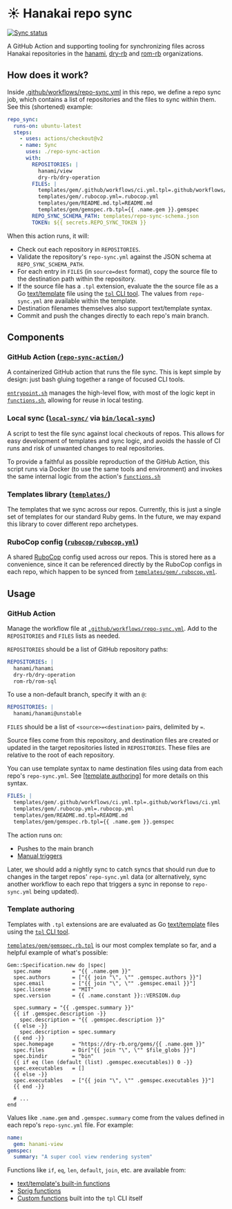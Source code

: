 # ☀️ Hanakai repo sync

[![Sync status](https://github.com/hanakai-rb/repo-sync/actions/workflows/repo-sync.yml/badge.svg)](https://github.com/hanakai-rb/repo-sync/actions/workflows/repo-sync.yml)

A GitHub Action and supporting tooling for synchronizing files across Hanakai repositories in the [hanami](https://github.com/hamami), [dry-rb](https://github.com/dry-rb) and [rom-rb](https://github.com/rom-rb) organizations.

## How does it work?

Inside [.github/workflows/repo-sync.yml](.github/workflows/repo-sync.yml) in this repo, we define a repo sync job, which contains a list of repositories and the files to sync within them. See this (shortened) example:

```yaml
repo_sync:
  runs-on: ubuntu-latest
  steps:
    - uses: actions/checkout@v2
    - name: Sync
      uses: ./repo-sync-action
      with:
        REPOSITORIES: |
          hanami/view
          dry-rb/dry-operation
        FILES: |
          templates/gem/.github/workflows/ci.yml.tpl=.github/workflows/ci.yml
          templates/gem/.rubocop.yml=.rubocop.yml
          templates/gem/README.md.tpl=README.md
          templates/gem/gemspec.rb.tpl={{ .name.gem }}.gemspec
        REPO_SYNC_SCHEMA_PATH: templates/repo-sync-schema.json
        TOKEN: ${{ secrets.REPO_SYNC_TOKEN }}
```

When this action runs, it will:

- Check out each repository in `REPOSITORIES`.
- Validate the repository's `repo-sync.yml` against the JSON schema at `REPO_SYNC_SCHEMA_PATH`.
- For each entry in `FILES` (in `source=dest` format), copy the source file to the destination path within the repository.
- If the source file has a `.tpl` extension, evaluate the the source file as a Go [text/template](https://pkg.go.dev/text/template) file using the [`tpl` CLI tool](https://github.com/bluebrown/go-template-cli). The values from `repo-sync.yml` are available within the template.
- Destination filenames themselves also support text/template syntax.
- Commit and push the changes directly to each repo's main branch.

## Components

### GitHub Action ([`repo-sync-action/`](repo-sync-action))

A containerized GitHub action that runs the file sync. This is kept simple by design: just bash gluing together a range of focused CLI tools.

[`entrypoint.sh`](repo-sync-action/entrypoint.sh) manages the high-level flow, with most of the logic kept in [`functions.sh`](repo-sync-action/entrypoint.sh), allowing for reuse in local testing.

### Local sync ([`local-sync/`](`local-sync/`) via [`bin/local-sync`](bin/local-sync))

A script to test the file sync against local checkouts of repos. This allows for easy development of templates and sync logic, and avoids the hassle of CI runs and risk of unwanted changes to real repositories.

To provide a faithful as possible reproduction of the GitHub Action, this script runs via Docker (to use the same tools and environment) and invokes the same internal logic from the action's [`functions.sh`](repo-sync-action/entrypoint.sh)

### Templates library ([`templates/`](templates/))

The templates that we sync across our repos. Currently, this is just a single set of templates for our standard Ruby gems. In the future, we may expand this library to cover different repo archetypes.

### RuboCop config ([`rubocop/rubocop.yml`](rubocop/rubocop.yml))

A shared [RuboCop](https://rubocop.org) config used across our repos. This is stored here as a convenience, since it can be referenced directly by the RuboCop configs in each repo, which happen to be synced from [`templates/gem/.rubocop.yml`](templates/gem/.rubocop.yml).

## Usage

### GitHub Action

Manage the workflow file at [`.github/workflows/repo-sync.yml`](.github/workflows/repo-sync.yml). Add to the `REPOSITORIES` and `FILES` lists as needed.

`REPOSITORIES` should be a list of GitHub repository paths:

```yaml
REPOSITORIES: |
  hanami/hanami
  dry-rb/dry-operation
  rom-rb/rom-sql
```

To use a non-default branch, specify it with an `@`:

```yaml
REPOSITORIES: |
  hanami/hanami@unstable
```

`FILES` should be a list of `<source>=<destination>` pairs, delimited by `=`.

Source files come from this repository, and destination files are created or updated in the target repositories listed in `REPOSITORIES`. These files are relative to the root of each repository.

You can use template syntax to name destination files using data from each repo's `repo-sync.yml`. See [[template authoring]](#template-authoring) for more details on this syntax.

```yaml
FILES: |
  templates/gem/.github/workflows/ci.yml.tpl=.github/workflows/ci.yml
  templates/gem/.rubocop.yml=.rubocop.yml
  templates/gem/README.md.tpl=README.md
  templates/gem/gemspec.rb.tpl={{ .name.gem }}.gemspec
```

The action runs on:

- Pushes to the main branch
- [Manual triggers](https://github.com/hanakai-rb/repo-sync/actions/workflows/repo-sync.yml)

Later, we should add a nightly sync to catch syncs that should run due to changes in the target repos' `repo-sync.yml` data (or alternatively, sync another workflow to each repo that triggers a sync in reponse to `repo-sync.yml` being updated).

### Template authoring

Templates with `.tpl` extensions are are evaluated as Go [text/template](https://pkg.go.dev/text/template) files using the [`tpl` CLI tool](https://github.com/bluebrown/go-template-cli).

[`templates/gem/gemspec.rb.tpl`](templates/gem/gemspec.rb.tpl) is our most complex template so far, and a helpful example of what's possible:

```
Gem::Specification.new do |spec|
  spec.name          = "{{ .name.gem }}"
  spec.authors       = ["{{ join "\", \"" .gemspec.authors }}"]
  spec.email         = ["{{ join "\", \"" .gemspec.email }}"]
  spec.license       = "MIT"
  spec.version       = {{ .name.constant }}::VERSION.dup

  spec.summary = "{{ .gemspec.summary }}"
  {{ if .gemspec.description -}}
    spec.description = "{{ .gemspec.description }}"
  {{ else -}}
    spec.description = spec.summary
  {{ end -}}
  spec.homepage      = "https://dry-rb.org/gems/{{ .name.gem }}"
  spec.files         = Dir["{{ join "\", \"" $file_globs }}"]
  spec.bindir        = "bin"
  {{ if eq (len (default (list) .gemspec.executables)) 0 -}}
  spec.executables   = []
  {{ else -}}
  spec.executables   = ["{{ join "\", \"" .gemspec.executables }}"]
  {{ end -}}

  # ...
end
```

Values like `.name.gem` and `.gemspec.summary` come from the values defined in each repo's `repo-sync.yml` file. For example:

```yaml
name:
  gem: hanami-view
gemspec:
  summary: "A super cool view rendering system"
```

Functions like `if`, `eq`, `len`, `default`, `join`, etc. are available from:

- [text/template's built-in functions](https://pkg.go.dev/text/template#hdr-Functions)
- [Sprig functions](https://masterminds.github.io/sprig/)
- [Custom functions](https://github.com/bluebrown/go-template-cli/tree/main/textfunc) built into the `tpl` CLI itself
